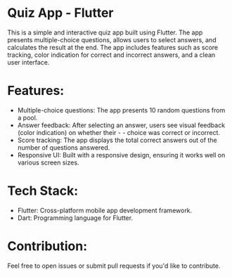 # Quiz App - Flutter

This is a simple and interactive quiz app built using Flutter. The app presents multiple-choice questions, allows users to select answers, and calculates the result at the end. The app includes features such as score tracking, color indication for correct and incorrect answers, and a clean user interface.

# Features:

- Multiple-choice questions: The app presents 10 random questions from a pool.
- Answer feedback: After selecting an answer, users see visual feedback (color indication) on whether their -  - choice was correct or incorrect.
- Score tracking: The app displays the total correct answers out of the number of questions answered.
- Responsive UI: Built with a responsive design, ensuring it works well on various screen sizes.

# Tech Stack:

- Flutter: Cross-platform mobile app development framework.
- Dart: Programming language for Flutter.

# Contribution:

Feel free to open issues or submit pull requests if you'd like to contribute.